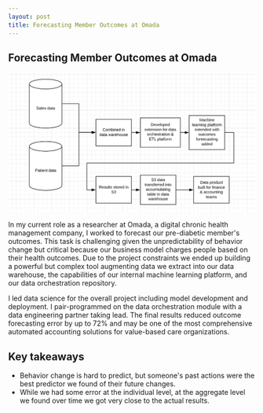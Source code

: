 ```yaml
---
layout: post
title: Forecasting Member Outcomes at Omada
---
```


Forecasting Member Outcomes at Omada
-----

![data_processing](/images/forecasting_data_process.png)

In my current role as a researcher at Omada, a digital chronic health management company, I worked to forecast 
our pre-diabetic member's outcomes. This task is challenging given the unpredictability 
of behavior change but critical because our business model charges 
people based on their health outcomes. Due to the project constraints we ended up
building a powerful but complex tool augmenting data we extract into our data warehouse, 
the capabilities of our internal machine learning platform, and our data orchestration repository.

I led data science for the overall project including model development and deployment. 
I pair-programmed on the data orchestration module with a data engineering partner taking lead. 
The final results reduced outcome forecasting error by up to 72% and may be one of the most comprehensive 
automated accounting solutions for value-based care organizations.

## Key takeaways

* Behavior change is hard to predict, but someone's past actions were the best predictor 
we found of their future changes. 
* While we had some error at the individual level,
at the aggregate level we found over time we got very close to the actual results.

